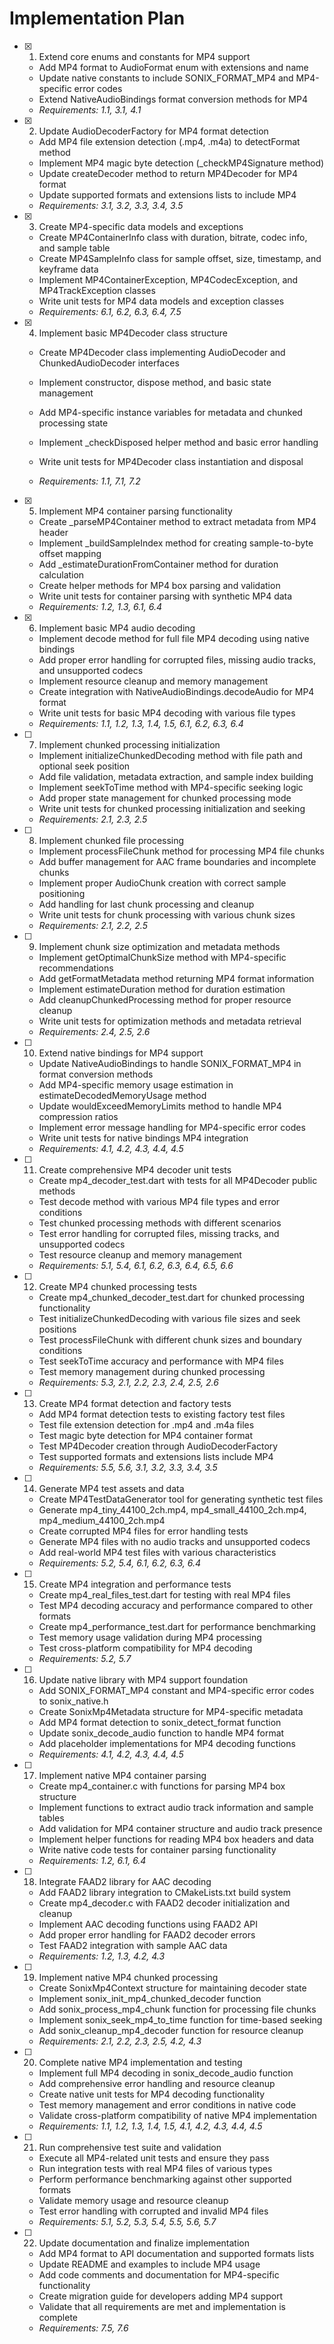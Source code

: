 # Implementation Plan

- [x] 1. Extend core enums and constants for MP4 support

  - Add MP4 format to AudioFormat enum with extensions and name
  - Update native constants to include SONIX_FORMAT_MP4 and MP4-specific error codes
  - Extend NativeAudioBindings format conversion methods for MP4
  - _Requirements: 1.1, 3.1, 4.1_

- [x] 2. Update AudioDecoderFactory for MP4 format detection

  - Add MP4 file extension detection (.mp4, .m4a) to detectFormat method
  - Implement MP4 magic byte detection (\_checkMP4Signature method)
  - Update createDecoder method to return MP4Decoder for MP4 format
  - Update supported formats and extensions lists to include MP4
  - _Requirements: 3.1, 3.2, 3.3, 3.4, 3.5_

- [x] 3. Create MP4-specific data models and exceptions

  - Create MP4ContainerInfo class with duration, bitrate, codec info, and sample table
  - Create MP4SampleInfo class for sample offset, size, timestamp, and keyframe data
  - Implement MP4ContainerException, MP4CodecException, and MP4TrackException classes
  - Write unit tests for MP4 data models and exception classes
  - _Requirements: 6.1, 6.2, 6.3, 6.4, 7.5_

- [x] 4. Implement basic MP4Decoder class structure

  - Create MP4Decoder class implementing AudioDecoder and ChunkedAudioDecoder interfaces
  - Implement constructor, dispose method, and basic state management
  - Add MP4-specific instance variables for metadata and chunked processing state
  - Implement \_checkDisposed helper method and basic error handling

  - Write unit tests for MP4Decoder class instantiation and disposal
  - _Requirements: 1.1, 7.1, 7.2_

- [x] 5. Implement MP4 container parsing functionality

  - Create \_parseMP4Container method to extract metadata from MP4 header
  - Implement \_buildSampleIndex method for creating sample-to-byte offset mapping
  - Add \_estimateDurationFromContainer method for duration calculation
  - Create helper methods for MP4 box parsing and validation
  - Write unit tests for container parsing with synthetic MP4 data
  - _Requirements: 1.2, 1.3, 6.1, 6.4_

- [x] 6. Implement basic MP4 audio decoding

  - Implement decode method for full file MP4 decoding using native bindings
  - Add proper error handling for corrupted files, missing audio tracks, and unsupported codecs
  - Implement resource cleanup and memory management
  - Create integration with NativeAudioBindings.decodeAudio for MP4 format
  - Write unit tests for basic MP4 decoding with various file types
  - _Requirements: 1.1, 1.2, 1.3, 1.4, 1.5, 6.1, 6.2, 6.3, 6.4_

- [ ] 7. Implement chunked processing initialization

  - Implement initializeChunkedDecoding method with file path and optional seek position
  - Add file validation, metadata extraction, and sample index building
  - Implement seekToTime method with MP4-specific seeking logic
  - Add proper state management for chunked processing mode
  - Write unit tests for chunked processing initialization and seeking
  - _Requirements: 2.1, 2.3, 2.5_

- [ ] 8. Implement chunked file processing

  - Implement processFileChunk method for processing MP4 file chunks
  - Add buffer management for AAC frame boundaries and incomplete chunks
  - Implement proper AudioChunk creation with correct sample positioning
  - Add handling for last chunk processing and cleanup
  - Write unit tests for chunk processing with various chunk sizes
  - _Requirements: 2.1, 2.2, 2.5_

- [ ] 9. Implement chunk size optimization and metadata methods

  - Implement getOptimalChunkSize method with MP4-specific recommendations
  - Add getFormatMetadata method returning MP4 format information
  - Implement estimateDuration method for duration estimation
  - Add cleanupChunkedProcessing method for proper resource cleanup
  - Write unit tests for optimization methods and metadata retrieval
  - _Requirements: 2.4, 2.5, 2.6_

- [ ] 10. Extend native bindings for MP4 support

  - Update NativeAudioBindings to handle SONIX_FORMAT_MP4 in format conversion methods
  - Add MP4-specific memory usage estimation in estimateDecodedMemoryUsage method
  - Update wouldExceedMemoryLimits method to handle MP4 compression ratios
  - Implement error message handling for MP4-specific error codes
  - Write unit tests for native bindings MP4 integration
  - _Requirements: 4.1, 4.2, 4.3, 4.4, 4.5_

- [ ] 11. Create comprehensive MP4 decoder unit tests

  - Create mp4_decoder_test.dart with tests for all MP4Decoder public methods
  - Test decode method with various MP4 file types and error conditions
  - Test chunked processing methods with different scenarios
  - Test error handling for corrupted files, missing tracks, and unsupported codecs
  - Test resource cleanup and memory management
  - _Requirements: 5.1, 5.4, 6.1, 6.2, 6.3, 6.4, 6.5, 6.6_

- [ ] 12. Create MP4 chunked processing tests

  - Create mp4_chunked_decoder_test.dart for chunked processing functionality
  - Test initializeChunkedDecoding with various file sizes and seek positions
  - Test processFileChunk with different chunk sizes and boundary conditions
  - Test seekToTime accuracy and performance with MP4 files
  - Test memory management during chunked processing
  - _Requirements: 5.3, 2.1, 2.2, 2.3, 2.4, 2.5, 2.6_

- [ ] 13. Create MP4 format detection and factory tests

  - Add MP4 format detection tests to existing factory test files
  - Test file extension detection for .mp4 and .m4a files
  - Test magic byte detection for MP4 container format
  - Test MP4Decoder creation through AudioDecoderFactory
  - Test supported formats and extensions lists include MP4
  - _Requirements: 5.5, 5.6, 3.1, 3.2, 3.3, 3.4, 3.5_

- [ ] 14. Generate MP4 test assets and data

  - Create MP4TestDataGenerator tool for generating synthetic test files
  - Generate mp4_tiny_44100_2ch.mp4, mp4_small_44100_2ch.mp4, mp4_medium_44100_2ch.mp4
  - Create corrupted MP4 files for error handling tests
  - Generate MP4 files with no audio tracks and unsupported codecs
  - Add real-world MP4 test files with various characteristics
  - _Requirements: 5.2, 5.4, 6.1, 6.2, 6.3, 6.4_

- [ ] 15. Create MP4 integration and performance tests

  - Create mp4_real_files_test.dart for testing with real MP4 files
  - Test MP4 decoding accuracy and performance compared to other formats
  - Create mp4_performance_test.dart for performance benchmarking
  - Test memory usage validation during MP4 processing
  - Test cross-platform compatibility for MP4 decoding
  - _Requirements: 5.2, 5.7_

- [ ] 16. Update native library with MP4 support foundation

  - Add SONIX_FORMAT_MP4 constant and MP4-specific error codes to sonix_native.h
  - Create SonixMp4Metadata structure for MP4-specific metadata
  - Add MP4 format detection to sonix_detect_format function
  - Update sonix_decode_audio function to handle MP4 format
  - Add placeholder implementations for MP4 decoding functions
  - _Requirements: 4.1, 4.2, 4.3, 4.4, 4.5_

- [ ] 17. Implement native MP4 container parsing

  - Create mp4_container.c with functions for parsing MP4 box structure
  - Implement functions to extract audio track information and sample tables
  - Add validation for MP4 container structure and audio track presence
  - Implement helper functions for reading MP4 box headers and data
  - Write native code tests for container parsing functionality
  - _Requirements: 1.2, 6.1, 6.4_

- [ ] 18. Integrate FAAD2 library for AAC decoding

  - Add FAAD2 library integration to CMakeLists.txt build system
  - Create mp4_decoder.c with FAAD2 decoder initialization and cleanup
  - Implement AAC decoding functions using FAAD2 API
  - Add proper error handling for FAAD2 decoder errors
  - Test FAAD2 integration with sample AAC data
  - _Requirements: 1.2, 1.3, 4.2, 4.3_

- [ ] 19. Implement native MP4 chunked processing

  - Create SonixMp4Context structure for maintaining decoder state
  - Implement sonix_init_mp4_chunked_decoder function
  - Add sonix_process_mp4_chunk function for processing file chunks
  - Implement sonix_seek_mp4_to_time function for time-based seeking
  - Add sonix_cleanup_mp4_decoder function for resource cleanup
  - _Requirements: 2.1, 2.2, 2.3, 2.5, 4.2, 4.3_

- [ ] 20. Complete native MP4 implementation and testing

  - Implement full MP4 decoding in sonix_decode_audio function
  - Add comprehensive error handling and resource cleanup
  - Create native unit tests for MP4 decoding functionality
  - Test memory management and error conditions in native code
  - Validate cross-platform compatibility of native MP4 implementation
  - _Requirements: 1.1, 1.2, 1.3, 1.4, 1.5, 4.1, 4.2, 4.3, 4.4, 4.5_

- [ ] 21. Run comprehensive test suite and validation

  - Execute all MP4-related unit tests and ensure they pass
  - Run integration tests with real MP4 files of various types
  - Perform performance benchmarking against other supported formats
  - Validate memory usage and resource cleanup
  - Test error handling with corrupted and invalid MP4 files
  - _Requirements: 5.1, 5.2, 5.3, 5.4, 5.5, 5.6, 5.7_

- [ ] 22. Update documentation and finalize implementation
  - Add MP4 format to API documentation and supported formats lists
  - Update README and examples to include MP4 usage
  - Add code comments and documentation for MP4-specific functionality
  - Create migration guide for developers adding MP4 support
  - Validate that all requirements are met and implementation is complete
  - _Requirements: 7.5, 7.6_
